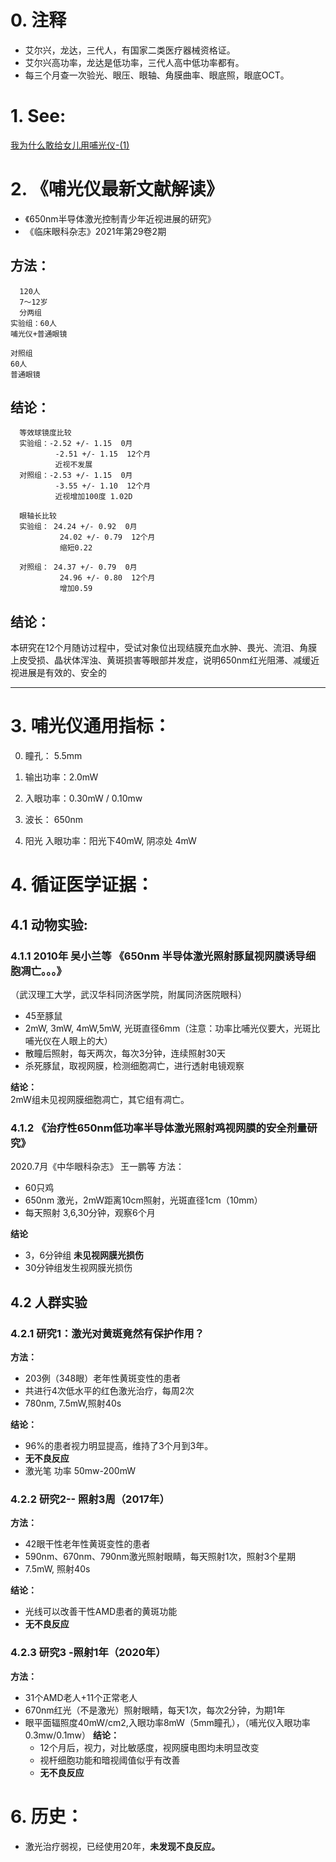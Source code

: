 
# 0. 注释
- 艾尔兴，龙达，三代人，有国家二类医疗器械资格证。
- 艾尔兴高功率，龙达是低功率，三代人高中低功率都有。
- 每三个月查一次验光、眼压、眼轴、角膜曲率、眼底照，眼底OCT。


# 1. See: 

 [我为什么敢给女儿用哺光仪-(1)](https://www.zhihu.com/zvideo/1389574125518639104)


# 2. 《哺光仪最新文献解读》
- 《650nm半导体激光控制青少年近视进展的研究》
- 《临床眼科杂志》2021年第29卷2期


## 方法：
```
  120人
  7～12岁
  分两组
实验组：60人
哺光仪+普通眼镜

对照组
60人
普通眼镜
```

## 结论：
```
  等效球镜度比较
  实验组：-2.52 +/- 1.15  0月  
          -2.51 +/- 1.15  12个月
          近视不发展
  对照组：-2.53 +/- 1.15  0月
          -3.55 +/- 1.10  12个月
          近视增加100度 1.02D

  眼轴长比较
  实验组： 24.24 +/- 0.92  0月
           24.02 +/- 0.79  12个月
           缩短0.22

  对照组： 24.37 +/- 0.79  0月
           24.96 +/- 0.80  12个月
           增加0.59
```
 ## 结论：
  本研究在12个月随访过程中，受试对象位出现结膜充血水肿、畏光、流泪、角膜上皮受损、晶状体浑浊、黄斑损害等眼部并发症，说明650nm红光阻滞、减缓近视进展是有效的、安全的




------------------
# 3. 哺光仪通用指标：
0. 瞳孔： 5.5mm
1. 输出功率：2.0mW
2. 入眼功率：0.30mW / 0.10mw
3. 波长： 650nm

5. 阳光 入眼功率：阳光下40mW, 阴凉处 4mW

# 4. 循证医学证据：
## 4.1 动物实验:
 ### 4.1.1 2010年 吴小兰等 《650nm 半导体激光照射豚鼠视网膜诱导细胞凋亡。。。》
  （武汉理工大学，武汉华科同济医学院，附属同济医院眼科）
  - 45至豚鼠
  - 2mW, 3mW, 4mW,5mW, 光斑直径6mm（注意：功率比哺光仪要大，光斑比哺光仪在人眼上的大）
  - 散瞳后照射，每天两次，每次3分钟，连续照射30天
  - 杀死豚鼠，取视网膜，检测细胞凋亡，进行透射电镜观察
  
  **结论：**  
   2mW组未见视网膜细胞凋亡，其它组有凋亡。
 
### 4.1.2 《治疗性650nm低功率半导体激光照射鸡视网膜的安全剂量研究》
   2020.7月《中华眼科杂志》  王一鹏等 
  方法：
  - 60只鸡
  - 650nm 激光，2mW距离10cm照射，光斑直径1cm（10mm）
  - 每天照射 3,6,30分钟，观察6个月

  **结论**  
  - 3，6分钟组 **未见视网膜光损伤**
  - 30分钟组发生视网膜光损伤

## 4.2 人群实验
 ### 4.2.1 研究1：激光对黄斑竟然有保护作用？
  **方法：**
  - 203例（348眼）老年性黄斑变性的患者
  - 共进行4次低水平的红色激光治疗，每周2次
  - 780nm, 7.5mW,照射40s
 
  **结论：**  
  - 96%的患者视力明显提高，维持了3个月到3年。
  - **无不良反应**
  - 激光笔 功率 50mw-200mW

 ### 4.2.2 研究2-- 照射3周（2017年）
**方法：**
- 42眼干性老年性黄斑变性的患者
- 590nm、670nm、790nm激光照射眼睛，每天照射1次，照射3个星期
- 7.5mW, 照射40s

**结论：**
- 光线可以改善干性AMD患者的黄斑功能
- **无不良反应**

### 4.2.3 研究3 -照射1年（2020年）
**方法：**
- 31个AMD老人+11个正常老人
- 670nm红光（不是激光）照射眼睛，每天1次，每次2分钟，为期1年
- 眼平面辐照度40mW/cm2,入眼功率8mW（5mm瞳孔），（哺光仪入眼功率0.3mw/0.1mw）
**结论：**
  - 12个月后，视力，对比敏感度，视网膜电图均未明显改变
  - 视杆细胞功能和暗视阈值似乎有改善
  - **无不良反应**

# 6. 历史：
- 激光治疗弱视，已经使用20年，**未发现不良反应。**



